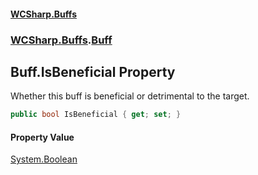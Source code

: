 #### [WCSharp\.Buffs](README.md 'README')
### [WCSharp\.Buffs](WCSharp.Buffs.md 'WCSharp\.Buffs').[Buff](WCSharp.Buffs.Buff.md 'WCSharp\.Buffs\.Buff')

## Buff\.IsBeneficial Property

Whether this buff is beneficial or detrimental to the target\.

```csharp
public bool IsBeneficial { get; set; }
```

#### Property Value
[System\.Boolean](https://learn.microsoft.com/en-us/dotnet/api/system.boolean 'System\.Boolean')
